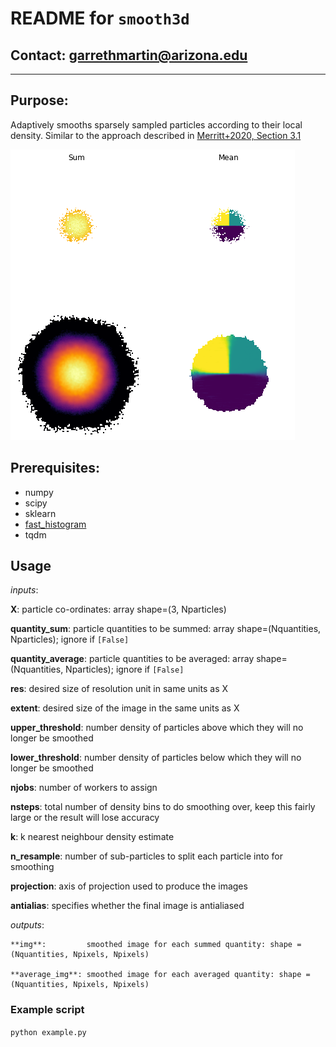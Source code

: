 # **README** for `smooth3d`

## Contact: <garrethmartin@arizona.edu>

-----

## Purpose:

Adaptively smooths sparsely sampled particles according to their local density. 
Similar to the approach described in [Merritt+2020, Section 3.1](https://ui.adsabs.harvard.edu/abs/2020MNRAS.495.4570M/abstract "Merritt+2020")

![](example.png)

## Prerequisites:

  - numpy
  - scipy
  - sklearn
  - [fast_histogram](https://pypi.org/project/fast-histogram/)
  - tqdm

## Usage

*inputs*:

   **X**:            particle co-ordinates: array shape=(3, Nparticles)
   
   **quantity_sum**: particle quantities to be summed: array shape=(Nquantities, Nparticles); ignore if `[False]`
   
   **quantity_average**: particle quantities to be averaged: array shape=(Nquantities, Nparticles); ignore if `[False]`
   
   **res**:          desired size of resolution unit in same units as X
   
   **extent**:       desired size of the image in the same units as X
   
   **upper_threshold**: number density of particles above which they will no longer be smoothed
   
   **lower_threshold**: number density of particles below which they will no longer be smoothed
   
   **njobs**:        number of workers to assign
   
   **nsteps**:       total number of density bins to do smoothing over, keep this fairly large or the result will lose accuracy
   
   **k**:            k nearest neighbour density estimate
   
   **n_resample**:   number of sub-particles to split each particle into for smoothing
   
   **projection**:   axis of projection used to produce the images
   
   **antialias**:    specifies whether the final image is antialiased
   
*outputs*:
    
    **img**:         smoothed image for each summed quantity: shape = (Nquantities, Npixels, Npixels)
    
    **average_img**: smoothed image for each averaged quantity: shape = (Nquantities, Npixels, Npixels)

### Example script

  `python example.py`

